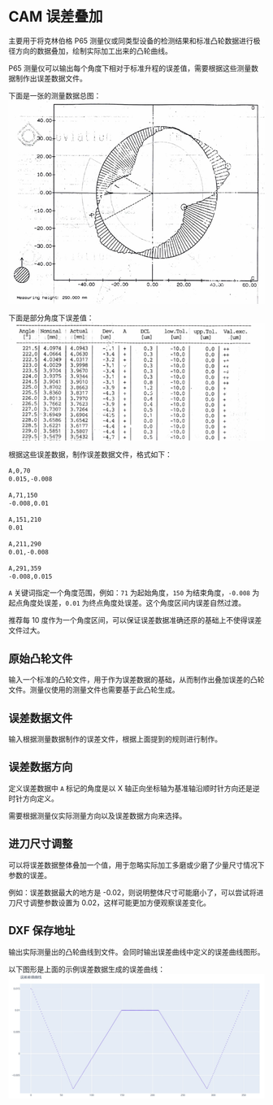# CAM 误差叠加

主要用于将克林伯格 P65 测量仪或同类型设备的检测结果和标准凸轮数据进行极径方向的数据叠加，绘制实际加工出来的凸轮曲线。

P65 测量仪可以输出每个角度下相对于标准升程的误差值，需要根据这些测量数据制作出误差数据文件。

下面是一张的测量数据总图：
![img](resources/meas_main.jpg)

下面是部分角度下误差值：
![img](resources/meas_detail.jpg)

根据这些误差数据，制作误差数据文件，格式如下：
```
A,0,70
0.015,-0.008

A,71,150
-0.008,0.01

A,151,210
0.01

A,211,290
0.01,-0.008

A,291,359
-0.008,0.015
```

`A` 关键词指定一个角度范围，例如：`71` 为起始角度，`150` 为结束角度，`-0.008` 为 起点角度处误差，`0.01` 为终点角度处误差。这个角度区间内误差自然过渡。

推荐每 10 度作为一个角度区间，可以保证误差数据准确还原的基础上不使得误差文件过大。

## 原始凸轮文件

输入一个标准的凸轮文件，用于作为误差数据的基础，从而制作出叠加误差的凸轮文件。测量仪使用的测量文件也需要基于此凸轮生成。

## 误差数据文件

输入根据测量数据制作的误差文件，根据上面提到的规则进行制作。

## 误差数据方向

定义误差数据中 `A` 标记的角度是以 X 轴正向坐标轴为基准轴沿顺时针方向还是逆时针方向定义。

需要根据测量仪实际测量方向以及误差数据方向来选择。

## 进刀尺寸调整

可以将误差数据整体叠加一个值，用于忽略实际加工多磨或少磨了少量尺寸情况下参数的误差。

例如：误差数据最大的地方是 -0.02，则说明整体尺寸可能磨小了，可以尝试将进刀尺寸调整参数设置为 0.02，这样可能更加方便观察误差变化。

## DXF 保存地址

输出实际测量出的凸轮曲线到文件。会同时输出误差曲线中定义的误差曲线图形。

以下图形是上面的示例误差数据生成的误差曲线：
![img](resources/deviation_add.jpg)
